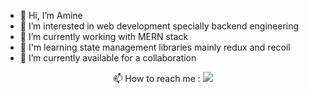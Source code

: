 <!---
Poet9/Poet9 is a ✨ special ✨ repository because its `README.md` (this file) appears on your GitHub profile.
You can click the Preview link to take a look at your changes.
--->

- 👋 Hi, I’m Amine
- 👀 I’m interested in web development specially backend engineering
- 🌱 I’m currently working with MERN stack
- 🌱 I'm learning state management libraries mainly redux and recoil
- 💞️ I’m currently available for a collaboration

<p align="center">📫 How to reach me : 
<a href="https://dz.linkedin.com/in/amine-bouhamri-9b0b9b1b2" t="_blank" style="display: inline-block;">
  <img src="https://readme-components.vercel.app/api?component=logo&logo=linkedin&fill=inheret" /> </a>
</p>

